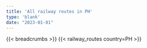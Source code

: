 ```yaml
---
title: 'All railway routes in PH'
type: 'blank'
date: "2023-01-01"
---
```


{{< breadcrumbs >}}
{{< railway_routes country=PH >}}
